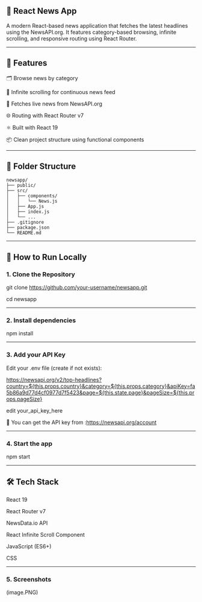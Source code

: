 ## 📰 React News App
A modern React-based news application that fetches the latest headlines using the NewsAPI.org. It features category-based browsing, infinite scrolling, and responsive routing using React Router.

---

## 📌 Features
🗂️ Browse news by category

🔁 Infinite scrolling for continuous news feed

🔎 Fetches live news from NewsAPI.org

🌐 Routing with React Router v7

⚛️ Built with React 19

📦 Clean project structure using functional components

---

## 📁 Folder Structure
```
newsapp/
├── public/
├── src/
│   ├── components/
│   │   └── News.js
│   ├── App.js
│   ├── index.js
│   └── ...
├── .gitignore
├── package.json
└── README.md
```

---

## 🚀 How to Run Locally

### 1. Clone the Repository
git clone https://github.com/your-username/newsapp.git

cd newsapp

---

### 2. Install dependencies
npm install

---

### 3. Add your API Key
Edit your .env file (create if not exists):

https://newsapi.org/v2/top-headlines?country=${this.props.country}&category=${this.props.category}&apiKey=fa5b86a9d77d4cf0977d7f5423&page=${this.state.page}&pageSize=${this.props.pageSize}

edit your_api_key_here

🔐 You can get the API key from :https://newsapi.org/account

---

### 4. Start the app
npm start

---

## 🛠️ Tech Stack
React 19

React Router v7

NewsData.io API

React Infinite Scroll Component

JavaScript (ES6+)

CSS

---

### 5. Screenshots
(image.PNG)
















